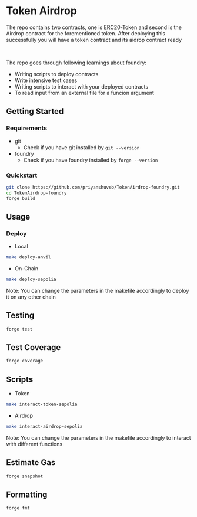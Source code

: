 # Token Airdrop

The repo contains two contracts, one is ERC20-Token and second is the Airdrop contract for the forementioned token. After deploying this successfully you will have a token contract and its aidrop contract ready

<br>

The repo goes through following learnings about foundry:
- Writing scripts to deploy contracts
- Write intensive test cases
- Writing scripts to interact with your deployed contracts
- To read input from an external file for a funcion argument

## Getting Started

### Requirements
- git
  - Check if you have git installed by ```git --version```
- foundry
  - Check if you have foundry installed by ```forge --version```

### Quickstart
```bash
git clone https://github.com/priyanshuveb/TokenAirdrop-foundry.git
cd TokenAirdrop-foundry
forge build
```

## Usage

### Deploy
- Local
 ```bash
make deploy-anvil
 ```
 - On-Chain
  ```bash
  make deploy-sepolia
  ```
Note: You can change the parameters in the makefile accordingly to deploy it on any other chain

## Testing
```bash
forge test
```
## Test Coverage
```bash
forge coverage
```

## Scripts
- Token
```bash
make interact-token-sepolia
```
- Airdrop
```bash
make interact-airdrop-sepolia
```
Note: You can change the parameters in the makefile accordingly to interact with different functions


## Estimate Gas
```bash
forge snapshot
```

## Formatting
```bash
forge fmt
```

